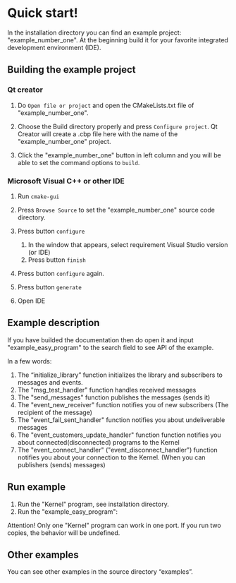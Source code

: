 # Quick start!

In the installation directory you can find an example project: "example_number_one".
At the beginning build it for your favorite integrated development environment (IDE).

## Building the example project

### Qt creator

1. Do `Open file or project` and open the CMakeLists.txt file of "example_number_one".

2. Choose the Build directory properly and press `Configure project`. 
    Qt Creator will create a .cbp file here with the name of the "example_number_one" project.

3. Click the "example_number_one" button in left column and you will be able to set the command options to `build`.


### Microsoft Visual C++ or other IDE 
1. Run `cmake-gui`

2. Press `Browse Source` to set the "example_number_one" source code directory. 

3. Press button `configure`
	1) In the window that appears, select requirement Visual Studio version (or IDE)
	2) Press button `finish`
4. Press button `configure` again.

5. Press button  `generate`

6. Open IDE

## Example description 
If you have builded the documentation then do open it and input "example_easy_program" 
to the search field to see API of the example.

In a few words:

1. The “initialize_library” function initializes the library and subscribers to messages and events.
2. The "msg_test_handler" function handles received messages
3. The "send_messages" function publishes the messages (sends it)
4. The "event_new_receiver" function notifies you of new subscribers (The recipient of the message)
5. The "event_fail_sent_handler" function notifies you about undeliverable messages
6. The "event_customers_update_handler" function  function notifies you about connected(disconnected) programs to the Kernel
7. The "event_connect_handler" ("event_disconnect_handler") function notifies you about your connection to the Kernel.
    (When you can publishers (sends) messages)

## Run example
1. Run the "Kernel" program, see installation directory.
2. Run the "example_easy_program": 

Attention! Only one "Kernel" program can work in one port. If you run two copies, the behavior will be undefined.

## Other examples
You can see other examples in the source directory “examples”.  